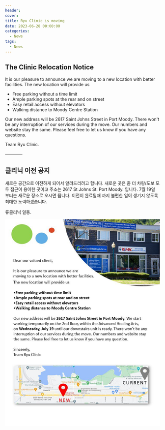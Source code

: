 ```yaml
---
header:
cover: 
title: Ryu Clinic is moving
date: 2023-06-28 00:00:00
categories:
  - News
tags:
  - News
---
```


## The Clinic Relocation Notice 

It is our pleasure to announce we are moving to a new location with better facilities. The new location will provide us

  - Free parking without a time limit
  - Ample parking spots at the rear and on street
  - Easy retail access without elevators
  - Walking distance to Moody Centre Station

Our new address will be 2617 Saint Johns Street in Port Moody. There won't be any interruption of our services during the move. Our numbers and website stay the same. Please feel free to let us know if you have any questions.

Team Ryu Clinic.

————

## 클리닉 이전 공지

새로운 공간으로 이전하게 되어서 알려드리려고 합니다. 새로운 곳은 좀 더 차량/도보 모두 접근이 용이한 곳이고 주소는 2617 St Johns St. Port Moody. 입니다. 7월 19일 부터는 새로운 장소로 오시면 됩니다. 이전이 완료될때 까지 불편한 일이 생기지 않도록 최대한 노력하겠습니다. 

류클리닉 일동. 

![Poster](/assets/images/moving-notice-2023.jpg)

